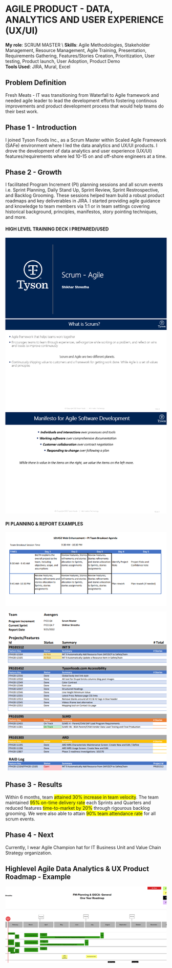 # AGILE PRODUCT - DATA, ANALYTICS AND USER EXPERIENCE (UX/UI)
 
**My role**: SCRUM MASTER \ 
**Skills**: Agile Methodologies, Stakeholder Management, Resource Management, Agile Training, Presentation, Requirements Gathering, Features/Stories Creation, Prioritization, User testing, Product launch, User Adoption, Product Demo\
**Tools Used**: JIRA, Mural, Excel
 
## Problem Definition
Fresh Meats - IT was transitioning from Waterfall to Agile framework and needed agile leader to lead the development efforts fostering continous improvements and product development process that would help teams do their best work. 
 
## Phase 1 - Introduction
I joined Tyson Foods Inc., as a Scrum Master within Scaled Agile Framework (SAFe) environment where I led the data analytics and UX/UI products. I drove the development of data analytics and user experience (UX/UI) features/requirements where led 10-15 on and off-shore engineers at a time. 
 
## Phase 2 - Growth
I facilitated Program Increment (PI) planning sessions and all scrum events i.e. Sprint Planning, Daily Stand Up, Sprint Review, Sprint Restrospective, and Backlog Grooming. These sessions helped team build a robust product roadmaps and key deliverables in JIRA. I started providing agile guidance and knowledge to team members via 1:1 or in team settings covering historical background, principles, manifestos, story pointing techniques, and more. <br />
#### HIGH LEVEL TRAINING DECK I PREPARED/USED
 ![TrainingDeck](assets/AgileScrumIntro.png)
 ![TrainingDeck](assets/AboutScrum.png)
 ![TrainingDeck](assets/AgileManifesto.png)
 
#### PI PLANNING & REPORT EXAMPLES
![PI Planning](assets/PITeamBreakOut.png)

![PI Status Report](assets/PIStatusReport.png)

## Phase 3 - Results
Within 6 months, team <span style="background-color: yellow;">attained 30% increase in team velocity</span>. The team maintained <span style="background-color: yellow;">95% on-time delivery rate</span> each Sprints and Quarters and reduced features <span style="background-color: yellow;">time-to-market by 20%</span>  through rigourous backlog grooming. We were also able to attain <span style="background-color: yellow;">90% team attendance rate</span> for all scrum events.
 
## Phase 4 - Next
Currently, I wear Agile Champion hat for IT Business Unit and Value Chain Strategy organization.
 
## Highlevel Agile Data Analytics & UX Product Roadmap - Example
![Agile Product Roadmap](assets/HighLevelAgileProductRoadmap.png)










 
